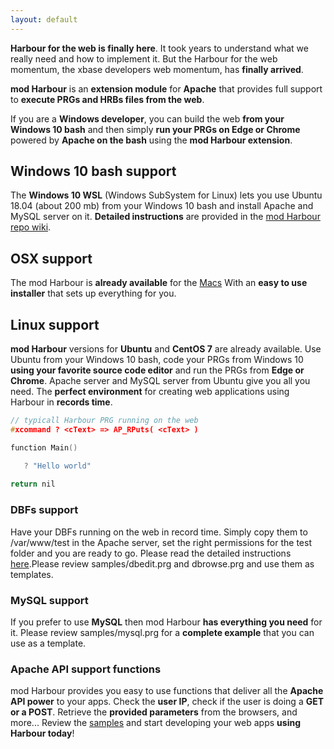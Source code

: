 ```yaml
---
layout: default
---
```


**Harbour for the web is finally here**. It took years to understand what we really need and how to implement it. But the Harbour for the web momentum, the xbase developers web momentum, has **finally arrived**.

**mod Harbour** is an **extension module** for **Apache** that provides full support to **execute PRGs and HRBs files from the web**.

If you are a **Windows developer**, you can build the web **from your Windows 10 bash** and then simply **run your PRGs on Edge or Chrome** powered by **Apache on the bash** using the **mod Harbour extension**.

## Windows 10 bash support

The **Windows 10 WSL** (Windows SubSystem for Linux) lets you use Ubuntu 18.04 (about 200 mb) from your Windows 10 bash and install Apache and MySQL server on it. **Detailed instructions** are provided in the [mod Harbour repo wiki](https://github.com/FiveTechSoft/mod_harbour/wiki).

## OSX support

The mod Harbour is **already available** for the [Macs](https://github.com/FiveTechSoft/mod_harbour/tree/master/osx)
With an **easy to use installer** that sets up everything for you.

## Linux support

**mod Harbour** versions for **Ubuntu** and **CentOS 7** are already available. Use Ubuntu from your Windows 10 bash, code your PRGs from
Windows 10 **using your favorite source code editor** and run the PRGs from **Edge or Chrome**. Apache server and MySQL server from Ubuntu give you all you need. The **perfect environment** for creating web applications using Harbour in **records time**.

```c
// typicall Harbour PRG running on the web
#xcommand ? <cText> => AP_RPuts( <cText> )

function Main()

   ? "Hello world"
   
return nil   
```

### DBFs support

Have your DBFs running on the web in record time. Simply copy them to /var/www/test in the Apache server, set the right permissions for the test folder and you are ready to go. Please read the detailed instructions [here](https://github.com/FiveTechSoft/mod_harbour/wiki/Using-DBFs-from-the-server).Please review samples/dbedit.prg and dbrowse.prg and use them as templates.

### MySQL support

If you prefer to use **MySQL** then mod Harbour **has everything you need** for it. Please review samples/mysql.prg for a **complete example** that you can use as a template.

### Apache API support functions

mod Harbour provides you easy to use functions that deliver all the **Apache API power** to your apps. Check the **user IP**, check if the user is doing a **GET or a POST**. Retrieve the **provided parameters** from the browsers, and more... Review the [samples](https://github.com/FiveTechSoft/mod_harbour/tree/master/samples) and start developing your web apps **using Harbour today**!

